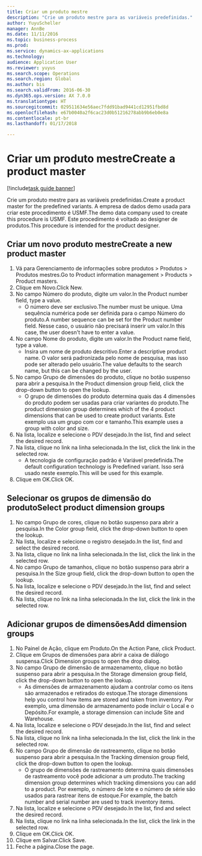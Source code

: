```yaml
--- 
title: Criar um produto mestre
description: "Crie um produto mestre para as variáveis predefinidas."
author: YuyuScheller
manager: AnnBe
ms.date: 11/11/2016
ms.topic: business-process
ms.prod: 
ms.service: dynamics-ax-applications
ms.technology: 
audience: Application User
ms.reviewer: yuyus
ms.search.scope: Operations
ms.search.region: Global
ms.author: bis
ms.search.validFrom: 2016-06-30
ms.dyn365.ops.version: AX 7.0.0
ms.translationtype: HT
ms.sourcegitcommit: 029511634e56aec7fdd91bad9441cd12951fbd8d
ms.openlocfilehash: e67b0040a2f6cac23d0b51216278abb9b6eb0e8a
ms.contentlocale: pt-br
ms.lasthandoff: 01/17/2018

---
```

# <a name="create-a-product-master"></a><span data-ttu-id="df3b3-103">Criar um produto mestre</span><span class="sxs-lookup"><span data-stu-id="df3b3-103">Create a product master</span></span>

[!include[task guide banner](../../includes/task-guide-banner.md)]

<span data-ttu-id="df3b3-104">Crie um produto mestre para as variáveis predefinidas.</span><span class="sxs-lookup"><span data-stu-id="df3b3-104">Create a product master for the predefined variants.</span></span> <span data-ttu-id="df3b3-105">A empresa de dados demo usada para criar este procedimento é USMF.</span><span class="sxs-lookup"><span data-stu-id="df3b3-105">The demo data company used to create this procedure is USMF.</span></span> <span data-ttu-id="df3b3-106">Este procedimento é voltado ao designer de produtos.</span><span class="sxs-lookup"><span data-stu-id="df3b3-106">This procedure is intended for the product designer.</span></span>


## <a name="create-a-new-product-master"></a><span data-ttu-id="df3b3-107">Criar um novo produto mestre</span><span class="sxs-lookup"><span data-stu-id="df3b3-107">Create a new product master</span></span>
1. <span data-ttu-id="df3b3-108">Vá para Gerenciamento de informações sobre produtos > Produtos > Produtos mestres.</span><span class="sxs-lookup"><span data-stu-id="df3b3-108">Go to Product information management > Products > Product masters.</span></span>
2. <span data-ttu-id="df3b3-109">Clique em Novo.</span><span class="sxs-lookup"><span data-stu-id="df3b3-109">Click New.</span></span>
3. <span data-ttu-id="df3b3-110">No campo Número do produto, digite um valor.</span><span class="sxs-lookup"><span data-stu-id="df3b3-110">In the Product number field, type a value.</span></span>
    * <span data-ttu-id="df3b3-111">O número deve ser exclusivo.</span><span class="sxs-lookup"><span data-stu-id="df3b3-111">The number must be unique.</span></span> <span data-ttu-id="df3b3-112">Uma sequência numérica pode ser definida para o campo Número do produto.</span><span class="sxs-lookup"><span data-stu-id="df3b3-112">A number sequence can be set for the Product number field.</span></span> <span data-ttu-id="df3b3-113">Nesse caso, o usuário não precisará inserir um valor.</span><span class="sxs-lookup"><span data-stu-id="df3b3-113">In this case, the user doesn't have to enter a value.</span></span>  
4. <span data-ttu-id="df3b3-114">No campo Nome do produto, digite um valor.</span><span class="sxs-lookup"><span data-stu-id="df3b3-114">In the Product name field, type a value.</span></span>
    * <span data-ttu-id="df3b3-115">Insira um nome de produto descritivo.</span><span class="sxs-lookup"><span data-stu-id="df3b3-115">Enter a descriptive product name.</span></span> <span data-ttu-id="df3b3-116">O valor será padronizada pelo nome de pesquisa, mas isso pode ser alterado pelo usuário.</span><span class="sxs-lookup"><span data-stu-id="df3b3-116">The value defaults to the search name, but this can be changed by the user.</span></span>  
5. <span data-ttu-id="df3b3-117">No campo Grupo de dimensões do produto, clique no botão suspenso para abrir a pesquisa.</span><span class="sxs-lookup"><span data-stu-id="df3b3-117">In the Product dimension group field, click the drop-down button to open the lookup.</span></span>
    * <span data-ttu-id="df3b3-118">O grupo de dimensões do produto determina quais das 4 dimensões do produto podem ser usadas para criar variantes do produto.</span><span class="sxs-lookup"><span data-stu-id="df3b3-118">The product dimension group determines which of the 4 product dimensions that can be used to create product variants.</span></span> <span data-ttu-id="df3b3-119">Este exemplo usa um grupo com cor e tamanho.</span><span class="sxs-lookup"><span data-stu-id="df3b3-119">This example uses a group with color and size.</span></span>  
6. <span data-ttu-id="df3b3-120">Na lista, localize e selecione o PDV desejado.</span><span class="sxs-lookup"><span data-stu-id="df3b3-120">In the list, find and select the desired record.</span></span>
7. <span data-ttu-id="df3b3-121">Na lista, clique no link na linha selecionada.</span><span class="sxs-lookup"><span data-stu-id="df3b3-121">In the list, click the link in the selected row.</span></span>
    * <span data-ttu-id="df3b3-122">A tecnologia de configuração padrão é Variável predefinida.</span><span class="sxs-lookup"><span data-stu-id="df3b3-122">The default configuration technology is Predefined variant.</span></span> <span data-ttu-id="df3b3-123">Isso será usado neste exemplo.</span><span class="sxs-lookup"><span data-stu-id="df3b3-123">This will be used for this example.</span></span>  
8. <span data-ttu-id="df3b3-124">Clique em OK.</span><span class="sxs-lookup"><span data-stu-id="df3b3-124">Click OK.</span></span>

## <a name="select-product-dimension-groups"></a><span data-ttu-id="df3b3-125">Selecionar os grupos de dimensão do produto</span><span class="sxs-lookup"><span data-stu-id="df3b3-125">Select product dimension groups</span></span>
1. <span data-ttu-id="df3b3-126">No campo Grupo de cores, clique no botão suspenso para abrir a pesquisa.</span><span class="sxs-lookup"><span data-stu-id="df3b3-126">In the Color group field, click the drop-down button to open the lookup.</span></span>
2. <span data-ttu-id="df3b3-127">Na lista, localize e selecione o registro desejado.</span><span class="sxs-lookup"><span data-stu-id="df3b3-127">In the list, find and select the desired record.</span></span>
3. <span data-ttu-id="df3b3-128">Na lista, clique no link na linha selecionada.</span><span class="sxs-lookup"><span data-stu-id="df3b3-128">In the list, click the link in the selected row.</span></span>
4. <span data-ttu-id="df3b3-129">No campo Grupo de tamanhos, clique no botão suspenso para abrir a pesquisa.</span><span class="sxs-lookup"><span data-stu-id="df3b3-129">In the Size group field, click the drop-down button to open the lookup.</span></span>
5. <span data-ttu-id="df3b3-130">Na lista, localize e selecione o PDV desejado.</span><span class="sxs-lookup"><span data-stu-id="df3b3-130">In the list, find and select the desired record.</span></span>
6. <span data-ttu-id="df3b3-131">Na lista, clique no link na linha selecionada.</span><span class="sxs-lookup"><span data-stu-id="df3b3-131">In the list, click the link in the selected row.</span></span>

## <a name="add-dimension-groups"></a><span data-ttu-id="df3b3-132">Adicionar grupos de dimensões</span><span class="sxs-lookup"><span data-stu-id="df3b3-132">Add dimension groups</span></span>
1. <span data-ttu-id="df3b3-133">No Painel de Ação, clique em Produto.</span><span class="sxs-lookup"><span data-stu-id="df3b3-133">On the Action Pane, click Product.</span></span>
2. <span data-ttu-id="df3b3-134">Clique em Grupos de dimensões para abrir a caixa de diálogo suspensa.</span><span class="sxs-lookup"><span data-stu-id="df3b3-134">Click Dimension groups to open the drop dialog.</span></span>
3. <span data-ttu-id="df3b3-135">No campo Grupo de dimensão de armazenamento, clique no botão suspenso para abrir a pesquisa.</span><span class="sxs-lookup"><span data-stu-id="df3b3-135">In the Storage dimension group field, click the drop-down button to open the lookup.</span></span>
    * <span data-ttu-id="df3b3-136">As dimensões de armazenamento ajudam a controlar como os itens são armazenados e retirados do estoque.</span><span class="sxs-lookup"><span data-stu-id="df3b3-136">The storage dimensions help you control how items are stored and taken from inventory.</span></span> <span data-ttu-id="df3b3-137">Por exemplo, uma dimensão de armazenamento pode incluir o Local e o Depósito.</span><span class="sxs-lookup"><span data-stu-id="df3b3-137">For example, a storage dimension can include Site and Warehouse.</span></span>  
4. <span data-ttu-id="df3b3-138">Na lista, localize e selecione o PDV desejado.</span><span class="sxs-lookup"><span data-stu-id="df3b3-138">In the list, find and select the desired record.</span></span>
5. <span data-ttu-id="df3b3-139">Na lista, clique no link na linha selecionada.</span><span class="sxs-lookup"><span data-stu-id="df3b3-139">In the list, click the link in the selected row.</span></span>
6. <span data-ttu-id="df3b3-140">No campo Grupo de dimensão de rastreamento, clique no botão suspenso para abrir a pesquisa.</span><span class="sxs-lookup"><span data-stu-id="df3b3-140">In the Tracking dimension group field, click the drop-down button to open the lookup.</span></span>
    * <span data-ttu-id="df3b3-141">O grupo de dimensões de rastreamento determina quais dimensões de rastreamento você pode adicionar a um produto.</span><span class="sxs-lookup"><span data-stu-id="df3b3-141">The tracking dimension group determines which tracking dimensions you can add to a product.</span></span> <span data-ttu-id="df3b3-142">Por exemplo, o número de lote e o número de série são usados para rastrear itens de estoque.</span><span class="sxs-lookup"><span data-stu-id="df3b3-142">For example, the batch number and serial number are used to track inventory items.</span></span>  
7. <span data-ttu-id="df3b3-143">Na lista, localize e selecione o PDV desejado.</span><span class="sxs-lookup"><span data-stu-id="df3b3-143">In the list, find and select the desired record.</span></span>
8. <span data-ttu-id="df3b3-144">Na lista, clique no link na linha selecionada.</span><span class="sxs-lookup"><span data-stu-id="df3b3-144">In the list, click the link in the selected row.</span></span>
9. <span data-ttu-id="df3b3-145">Clique em OK.</span><span class="sxs-lookup"><span data-stu-id="df3b3-145">Click OK.</span></span>
10. <span data-ttu-id="df3b3-146">Clique em Salvar.</span><span class="sxs-lookup"><span data-stu-id="df3b3-146">Click Save.</span></span>
11. <span data-ttu-id="df3b3-147">Feche a página.</span><span class="sxs-lookup"><span data-stu-id="df3b3-147">Close the page.</span></span>


